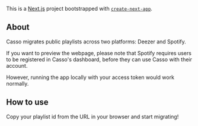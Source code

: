 This is a [Next.js](https://nextjs.org/) project bootstrapped with [`create-next-app`](https://github.com/vercel/next.js/tree/canary/packages/create-next-app).

## About 

Casso migrates public playlists across two platforms: Deezer and Spotify. 

If you want to preview the webpage, please note that Spotify requires users to be registered in Casso's dashboard, before they can use Casso with their account. 

However, running the app locally with your access token would work normally.


## How to use 

Copy your playlist id from the URL in your browser and start migrating!
